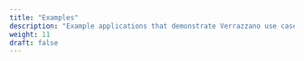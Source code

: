 ```yaml
---
title: "Examples"
description: "Example applications that demonstrate Verrazzano use case scenarios"
weight: 11
draft: false
---
```

